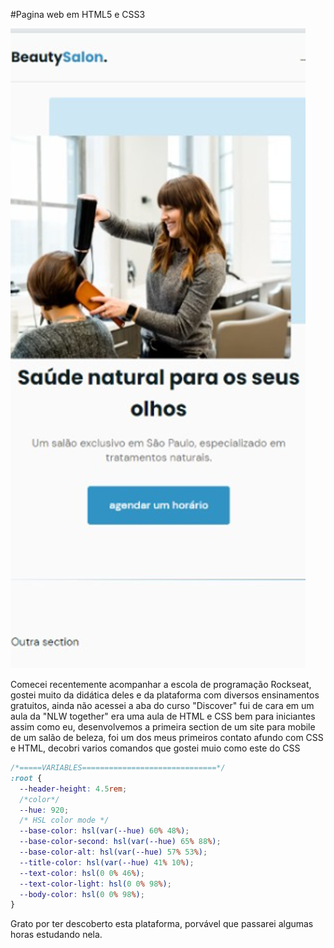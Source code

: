 #Pagina web em HTML5 e CSS3

![interface](interface.png)

Comecei recentemente acompanhar a escola de programação Rockseat, gostei muito da didática deles e da plataforma com diversos ensinamentos gratuitos, ainda não acessei a aba do curso "Discover" fui de cara em um aula da "NLW together" era uma aula de HTML e CSS bem para iniciantes assim como eu, desenvolvemos a primeira section de um site para mobile de um salão de beleza, foi um dos meus primeiros contato afundo com CSS e HTML, decobri varios comandos que gostei muio como este do CSS

```css
/*=====VARIABLES==============================*/
:root {
  --header-height: 4.5rem;
  /*color*/
  --hue: 920;
  /* HSL color mode */
  --base-color: hsl(var(--hue) 60% 48%);
  --base-color-second: hsl(var(--hue) 65% 88%);
  --base-color-alt: hsl(var(--hue) 57% 53%);
  --title-color: hsl(var(--hue) 41% 10%);
  --text-color: hsl(0 0% 46%);
  --text-color-light: hsl(0 0% 98%);
  --body-color: hsl(0 0% 98%);
}
```

Grato por ter descoberto esta plataforma, porvável que passarei algumas horas estudando nela.
